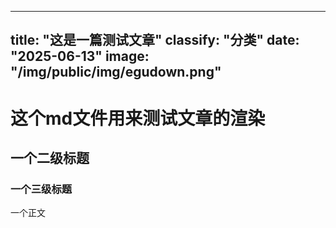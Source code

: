 <!-- Frontmatter -->
---
title: "这是一篇测试文章"
classify: "分类"
date: "2025-06-13"
image: "/img/public/img/egudown.png"
---

<!-- 文章正文... -->
# 这个md文件用来测试文章的渲染  
## 一个二级标题
### 一个三级标题  
一个正文